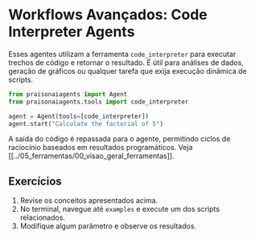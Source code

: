 # Workflows Avançados: Code Interpreter Agents

Esses agentes utilizam a ferramenta `code_interpreter` para executar trechos de código e retornar o resultado. É útil para análises de dados, geração de gráficos ou qualquer tarefa que exija execução dinâmica de scripts.

```python
from praisonaiagents import Agent
from praisonaiagents.tools import code_interpreter

agent = Agent(tools=[code_interpreter])
agent.start("Calculate the factorial of 5")
```

A saída do código é repassada para o agente, permitindo ciclos de raciocínio baseados em resultados programáticos.
Veja [[../05_ferramentas/00_visao_geral_ferramentas]].

## Exercícios

1. Revise os conceitos apresentados acima.
2. No terminal, navegue até `examples` e execute um dos scripts relacionados.
3. Modifique algum parâmetro e observe os resultados.
